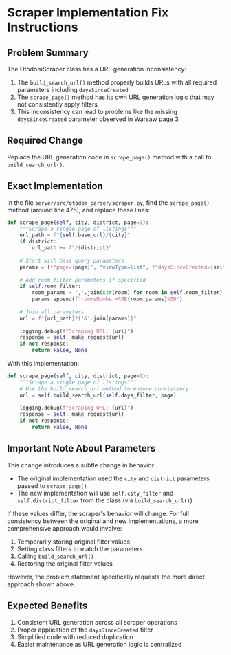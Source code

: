 # Scraper Implementation Fix Instructions

## Problem Summary

The OtodomScraper class has a URL generation inconsistency:

1. The `build_search_url()` method properly builds URLs with all required parameters including `daysSinceCreated`
2. The `scrape_page()` method has its own URL generation logic that may not consistently apply filters
3. This inconsistency can lead to problems like the missing `daysSinceCreated` parameter observed in Warsaw page 3

## Required Change

Replace the URL generation code in `scrape_page()` method with a call to `build_search_url()`.

## Exact Implementation

In the file `server/src/otodom_parser/scraper.py`, find the `scrape_page()` method (around line 475), and replace these lines:

```python
def scrape_page(self, city, district, page=1):
    """Scrape a single page of listings"""
    url_path = f"{self.base_url}/{city}"
    if district:
        url_path += f"/{district}"
    
    # Start with base query parameters
    params = [f"page={page}", "viewType=list", f"daysSinceCreated={self.days_filter}"]
    
    # Add room filter parameters if specified
    if self.room_filter:
        room_params = ",".join(str(room) for room in self.room_filter)
        params.append(f"roomsNumber=%5B{room_params}%5D")
        
    # Join all parameters
    url = f"{url_path}?{'&'.join(params)}"
    
    logging.debug(f"Scraping URL: {url}")
    response = self._make_request(url)
    if not response:
        return False, None
```

With this implementation:

```python
def scrape_page(self, city, district, page=1):
    """Scrape a single page of listings"""
    # Use the build_search_url method to ensure consistency
    url = self.build_search_url(self.days_filter, page)
    
    logging.debug(f"Scraping URL: {url}")
    response = self._make_request(url)
    if not response:
        return False, None
```

## Important Note About Parameters

This change introduces a subtle change in behavior:

- The original implementation used the `city` and `district` parameters passed to `scrape_page()`
- The new implementation will use `self.city_filter` and `self.district_filter` from the class 
  (via `build_search_url()`)

If these values differ, the scraper's behavior will change. For full consistency between the original 
and new implementations, a more comprehensive approach would involve:

1. Temporarily storing original filter values
2. Setting class filters to match the parameters  
3. Calling `build_search_url()`
4. Restoring the original filter values

However, the problem statement specifically requests the more direct approach shown above.

## Expected Benefits

1. Consistent URL generation across all scraper operations
2. Proper application of the `daysSinceCreated` filter
3. Simplified code with reduced duplication
4. Easier maintenance as URL generation logic is centralized